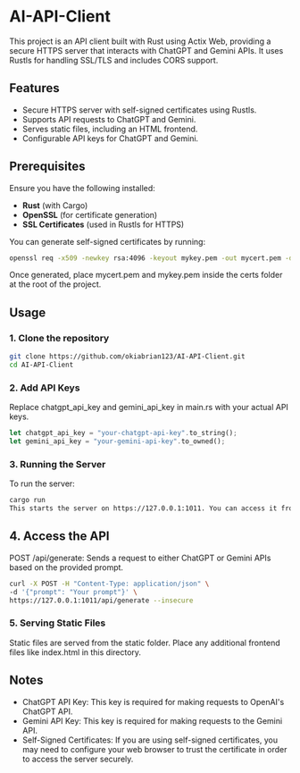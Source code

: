 # AI-API-Client

This project is an API client built with Rust using Actix Web, providing a secure HTTPS server that interacts with ChatGPT and Gemini APIs. It uses Rustls for handling SSL/TLS and includes CORS support.

## Features
- Secure HTTPS server with self-signed certificates using Rustls.
- Supports API requests to ChatGPT and Gemini.
- Serves static files, including an HTML frontend.
- Configurable API keys for ChatGPT and Gemini.

## Prerequisites

Ensure you have the following installed:
- **Rust** (with Cargo)
- **OpenSSL** (for certificate generation)
- **SSL Certificates** (used in Rustls for HTTPS)

You can generate self-signed certificates by running:

```bash
openssl req -x509 -newkey rsa:4096 -keyout mykey.pem -out mycert.pem -days 365 -nodes
```
Once generated, place mycert.pem and mykey.pem inside the certs folder at the root of the project.

## Usage
### 1. Clone the repository
```bash
git clone https://github.com/okiabrian123/AI-API-Client.git
cd AI-API-Client
```
### 2. Add API Keys
Replace chatgpt_api_key and gemini_api_key in main.rs with your actual API keys.
```rust
let chatgpt_api_key = "your-chatgpt-api-key".to_string();
let gemini_api_key = "your-gemini-api-key".to_owned();
```
### 3. Running the Server
To run the server:

```bash
cargo run
This starts the server on https://127.0.0.1:1011. You can access it from your browser, but due to the self-signed certificates, you may need to configure your browser to trust them.
```
## 4. Access the API
POST /api/generate: Sends a request to either ChatGPT or Gemini APIs based on the provided prompt.
```bash
curl -X POST -H "Content-Type: application/json" \
-d '{"prompt": "Your prompt"}' \
https://127.0.0.1:1011/api/generate --insecure
```
### 5. Serving Static Files
Static files are served from the static folder. Place any additional frontend files like index.html in this directory.

## Notes
- ChatGPT API Key: This key is required for making requests to OpenAI's ChatGPT API.
- Gemini API Key: This key is required for making requests to the Gemini API.
- Self-Signed Certificates: If you are using self-signed certificates, you may need to configure your web browser to trust the certificate in order to access the server securely.
